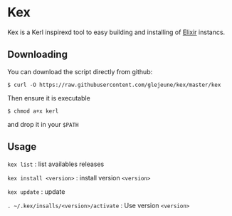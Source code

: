 # Kex

Kex is a Kerl inspirexd tool to easy building and installing of [Elixir](http://elixir-lang.org) instancs.

## Downloading

You can download the script directly from github:

```
$ curl -O https://raw.githubusercontent.com/glejeune/kex/master/kex
```

Then ensure it is executable

```
$ chmod a+x kerl
```

and drop it in your `$PATH`

## Usage

`kex list` : list availables releases

`kex install <version>` : install version `<version>`

`kex update` : update

`. ~/.kex/insalls/<version>/activate` : Use version `<version>`

